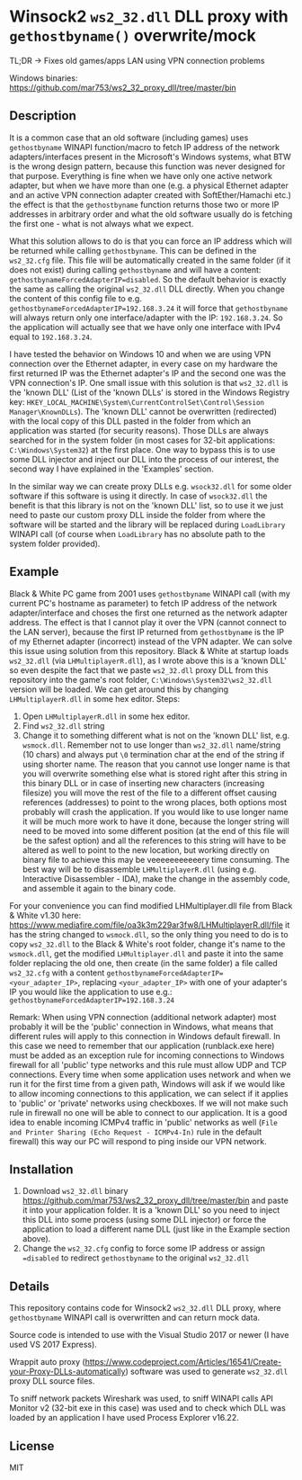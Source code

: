 # Winsock2 `ws2_32.dll` DLL proxy with `gethostbyname()` overwrite/mock

TL;DR -> Fixes old games/apps LAN using VPN connection problems

Windows binaries: https://github.com/mar753/ws2_32_proxy_dll/tree/master/bin

## Description
It is a common case that an old software (including games) uses `gethostbyname` WINAPI function/macro to fetch IP address of the network adapters/interfaces present in the Microsoft's Windows systems, what BTW is the wrong design pattern, because this function was never designed for that purpose. Everything is fine when we have only one active network adapter, but when we have more than one (e.g. a physical Ethernet adapter and an active VPN connection adapter created with SoftEther/Hamachi etc.) the effect is that the  `gethostbyname` function returns those two or more IP addresses in arbitrary order and what the old software usually do is fetching the first one - what is not always what we expect.

What this solution allows to do is that you can force an IP address which will be returned while calling `gethostbyname`. This can be defined in the `ws2_32.cfg` file. This file will be automatically created in the same folder (if it does not exist) during calling `gethostbyname` and will have a content: `gethostbynameForcedAdapterIP=disabled`. So the default behavior is exactly the same as calling the original `ws2_32.dll` DLL directly.
When you change the content of this config file to e.g. `gethostbynameForcedAdapterIP=192.168.3.24` it will force that `gethostbyname` will always return only one interface/adapter with the IP: `192.168.3.24`. So the application will actually see that we have only one interface with IPv4 equal to `192.168.3.24`.

I have tested the behavior on Windows 10 and when we are using VPN connection over the Ethernet adapter, in every case on my hardware the first returned IP was the Ethernet adapter's IP and the second one was the VPN connection's IP.
One small issue with this solution is that `ws2_32.dll` is the 'known DLL' (List of the 'known DLLs' is stored in the Windows Registry key: `HKEY_LOCAL_MACHINE\System\CurrentControlSet\Control\Session Manager\KnownDLLs`). The 'known DLL' cannot be overwritten (redirected) with the local copy of this DLL pasted in the folder from which an application was started (for security reasons). Those DLLs are always searched for in the system folder (in most cases for 32-bit applications: `C:\Windows\System32`) at the first place. One way to bypass this is to use some DLL injector and inject our DLL into the process of our interest, the second way I have explained in the 'Examples' section.

In the similar way we can create proxy DLLs e.g. `wsock32.dll` for some older software if this software is using it directly. In case of `wsock32.dll` the benefit is that this library is not on the 'known DLL' list, so to use it we just need to paste our custom proxy DLL inside the folder from where the software will be started and the library will be replaced during `LoadLibrary` WINAPI call (of course when `LoadLibrary` has no absolute path to the system folder provided).

## Example
Black & White PC game from 2001 uses `gethostbyname` WINAPI call (with my current PC's hostname as parameter) to fetch IP address of the network adapter/interface and choses the first one returned as the network adapter address. The effect is that I cannot play it over the VPN (cannot connect to the LAN server), because the first IP returned from `gethostbyname` is the IP of my Ethernet adapter (incorrect) instead of the VPN adapter.
We can solve this issue using solution from this repository. Black & White at startup loads `ws2_32.dll` (via `LHMultiplayerR.dll`), as I wrote above this is a 'known DLL' so even despite the fact that we paste `ws2_32.dll` proxy DLL from this repository into the game's root folder, `C:\Windows\System32\ws2_32.dll` version will be loaded. We can get around this by changing `LHMultiplayerR.dll` in some hex editor. Steps:
1. Open `LHMultiplayerR.dll` in some hex editor.
2. Find `ws2_32.dll` string
3. Change it to something different what is not on the 'known DLL' list, e.g. `wsmock.dll`. Remember not to use longer than `ws2_32.dll` name/string (10 chars) and always put `\0` termination char at the end of the string if using shorter name. 
The reason that you cannot use longer name is that you will overwrite something else what is stored right after this string in this binary DLL or in case of inserting new characters (increasing filesize) you will move the rest of the file to a different offset causing references (addresses) to point to the wrong places, both options most probably will crash the application. If you would like to use longer name it will be much more work to have it done, because the longer string will need to be moved into some different position (at the end of this file will be the safest option) and all the references to this string will have to be altered as well to point to the new location, but working directly on binary file to achieve this may be veeeeeeeeeeery time consuming. The best way will be to disassemble `LHMultiplayerR.dll` (using e.g. Interactive Disassembler - IDA), make the change in the assembly code, and assemble it again to the binary code.

For your convenience you can find modified LHMultiplayer.dll file from Black & White v1.30 here: https://www.mediafire.com/file/oa3k3m229ar3fw8/LHMultiplayerR.dll/file it has the string changed to `wsmock.dll`, so the only thing you need to do is to copy `ws2_32.dll` to the Black & White's root folder, change it's name to the `wsmock.dll`, get the modified `LHMultiplayer.dll` and paste it into the same folder replacing the old one, then create (in the same folder) a file called `ws2_32.cfg` with a content `gethostbynameForcedAdapterIP=<your_adapter_IP>`, replacing `<your_adapter_IP>` with one of your adapter's IP you would like the application to use e.g.:
`gethostbynameForcedAdapterIP=192.168.3.24`

Remark: When using VPN connection (additional network adapter) most probably it will be the 'public' connection in Windows, what means that different rules will apply to this connection in Windows default firewall. In this case we need to remember that our application (runblack.exe here) must be added as an exception rule for incoming connections to Windows firewall for all 'public' type networks and this rule must allow UDP and TCP connections. 
Every time when some application uses network and when we run it for the first time from a given path, Windows will ask if we would like to allow incoming connections to this application, we can select if it applies to 'public' or 'private' networks using checkboxes.
If we will not make such rule in firewall no one will be able to connect to our application. It is a good idea to enable incoming ICMPv4 traffic in 'public' networks as well (`File and Printer Sharing (Echo Request - ICMPv4-In)` rule in the default firewall) this way our PC will respond to ping inside our VPN network.

## Installation
1. Download `ws2_32.dll` binary https://github.com/mar753/ws2_32_proxy_dll/tree/master/bin and paste it into your application folder. It is a 'known DLL' so you need to inject this DLL into some process (using some DLL injector) or force the application to load a different name DLL (just like in the Example section above).
2. Change the `ws2_32.cfg` config to force some IP address or assign `=disabled` to redirect `gethostbyname` to the original `ws2_32.dll`

## Details
This repository contains code for Winsock2 `ws2_32.dll` DLL proxy, where `gethostbyname` WINAPI call is overwritten and can return mock data.

Source code is intended to use with the Visual Studio 2017 or newer (I have used VS 2017 Express).

Wrappit auto proxy (https://www.codeproject.com/Articles/16541/Create-your-Proxy-DLLs-automatically) software was used to generate `ws2_32.dll` proxy DLL source files.

To sniff network packets Wireshark was used, to sniff WINAPI calls API Monitor v2 (32-bit exe in this case) was used and to check which DLL was loaded by an application I have used Process Explorer v16.22.

## License
MIT
